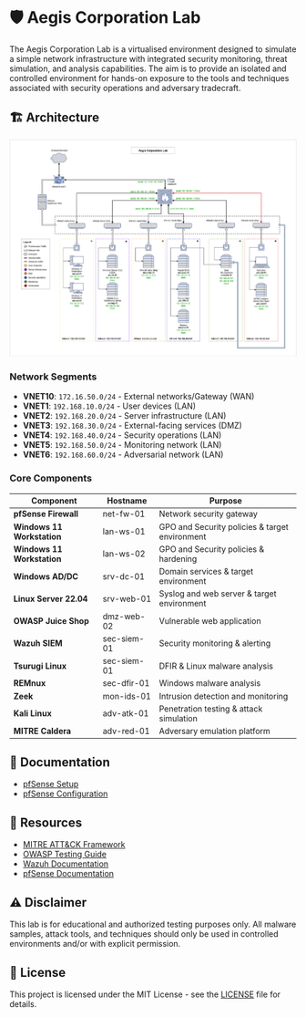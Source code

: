 # 🛡️ Aegis Corporation Lab

The Aegis Corporation Lab is a virtualised environment designed to simulate a simple network infrastructure with integrated security monitoring, threat simulation, and analysis capabilities. The aim is to provide an isolated and controlled environment for hands-on exposure to the tools and techniques associated with security operations and adversary tradecraft.

## 🏗️ Architecture

![Lab Network Diagram](assets/lab-diagram-v3.0.png)

### Network Segments
- **VNET10**: `172.16.50.0/24` - External networks/Gateway (WAN)
- **VNET1**: `192.168.10.0/24` - User devices (LAN)
- **VNET2**: `192.168.20.0/24` - Server infrastructure (LAN)
- **VNET3**: `192.168.30.0/24` - External-facing services (DMZ)
- **VNET4**: `192.168.40.0/24` - Security operations (LAN)
- **VNET5**: `192.168.50.0/24` - Monitoring network (LAN)
- **VNET6**: `192.168.60.0/24` - Adversarial network (LAN)

### Core Components

| Component                  | Hostname    | Purpose                                        |
| -------------------------- | ----------- | ---------------------------------------------- |
| **pfSense Firewall**       | net-fw-01   | Network security gateway                       |
| **Windows 11 Workstation** | lan-ws-01   | GPO and Security policies & target environment |
| **Windows 11 Workstation** | lan-ws-02   | GPO and Security policies & hardening          |
| **Windows AD/DC**          | srv-dc-01   | Domain services & target environment           |
| **Linux Server 22.04**     | srv-web-01  | Syslog and web server & target environment     |
| **OWASP Juice Shop**       | dmz-web-02  | Vulnerable web application                     |
| **Wazuh SIEM**             | sec-siem-01 | Security monitoring & alerting                 |
| **Tsurugi Linux**          | sec-siem-01 | DFIR & Linux malware analysis                  |
| **REMnux**                 | sec-dfir-01 | Windows malware analysis                       |
| **Zeek**                   | mon-ids-01  | Intrusion detection and monitoring             |
| **Kali Linux**             | adv-atk-01  | Penetration testing & attack simulation        |
| **MITRE Caldera**          | adv-red-01  | Adversary emulation platform                   |

## 📖 Documentation

- [pfSense Setup](docs/pfsense/pfsense-setup.md)
- [pfSense Configuration](docs/pfsense/pfsense-configuration.md)

## 🔗 Resources

- [MITRE ATT&CK Framework](https://attack.mitre.org/)
- [OWASP Testing Guide](https://owasp.org/www-project-web-security-testing-guide/)
- [Wazuh Documentation](https://documentation.wazuh.com/)
- [pfSense Documentation](https://docs.netgate.com/pfsense/en/latest/)

## ⚠️ Disclaimer

This lab is for educational and authorized testing purposes only. All malware samples, attack tools, and techniques should only be used in controlled environments and/or with explicit permission.

## 📄 License

This project is licensed under the MIT License - see the [LICENSE](LICENSE) file for details.
